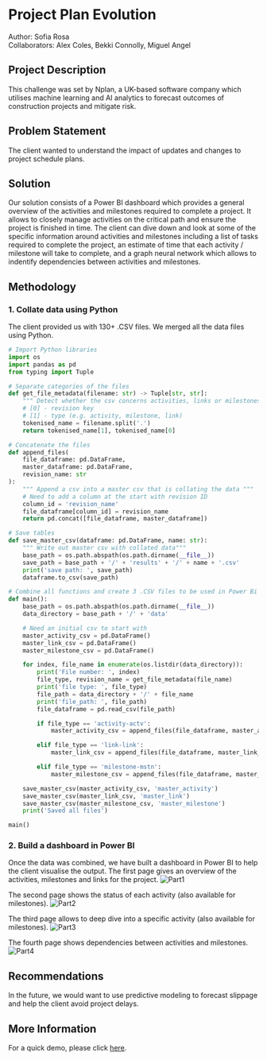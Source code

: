 # Project Plan Evolution
Author: Sofia Rosa
<br>Collaborators: Alex Coles, Bekki Connolly, Miguel Angel

## Project Description
This challenge was set by Nplan, a UK-based software company which utilises machine learning and AI analytics to forecast outcomes of construction projects and mitigate risk.

## Problem Statement
The client wanted to understand the impact of updates and changes to project schedule plans.

## Solution
Our solution consists of a Power BI dashboard which provides a general overview of the activities and milestones required to complete a project. It allows to closely manage activities on the critical path and ensure the project is finished in time. The client can dive down and look at some of the specific information around activities and milestones including a list of tasks required to complete the project, an estimate of time that each activity / milestone will take to complete, and a graph neural network which allows to indentify dependencies between activities and milestones.

## Methodology

### 1. Collate data using Python
The client provided us with 130+ .CSV files. We merged all the data files using Python.
```python
# Import Python libraries
import os
import pandas as pd
from typing import Tuple
```
```python
# Separate categories of the files
def get_file_metadata(filename: str) -> Tuple[str, str]:
    """ Detect whether the csv concerns activities, links or milestones """
    # [0] - revision key
    # [1] - type (e.g. activity, milestone, link)
    tokenised_name = filename.split('.')
    return tokenised_name[1], tokenised_name[0]
```
```python
# Concatenate the files
def append_files(
    file_dataframe: pd.DataFrame,
    master_dataframe: pd.DataFrame,
    revision_name: str
):
    """ Append a csv into a master csv that is collating the data """
    # Need to add a column at the start with revision ID
    column_id = 'revision_name'
    file_dataframe[column_id] = revision_name
    return pd.concat([file_dataframe, master_dataframe])
```
```python
# Save tables
def save_master_csv(dataframe: pd.DataFrame, name: str):
    """ Write out master csv with collated data"""
    base_path = os.path.abspath(os.path.dirname(__file__))
    save_path = base_path + '/' + 'results' + '/' + name + '.csv'
    print('save path: ', save_path)
    dataframe.to_csv(save_path)
```
```python
# Combine all functions and create 3 .CSV files to be used in Power Bi
def main():
    base_path = os.path.abspath(os.path.dirname(__file__))
    data_directory = base_path + '/' + 'data'

    # Need an initial csv to start with
    master_activity_csv = pd.DataFrame()
    master_link_csv = pd.DataFrame()
    master_milestone_csv = pd.DataFrame()

    for index, file_name in enumerate(os.listdir(data_directory)):
        print('File number: ', index)
        file_type, revision_name = get_file_metadata(file_name)
        print('file type: ', file_type)
        file_path = data_directory + '/' + file_name
        print('file_path: ', file_path)
        file_dataframe = pd.read_csv(file_path)

        if file_type == 'activity-actv':
            master_activity_csv = append_files(file_dataframe, master_activity_csv, revision_name)

        elif file_type == 'link-link':
            master_link_csv = append_files(file_dataframe, master_link_csv, revision_name)

        elif file_type == 'milestone-mstn':
            master_milestone_csv = append_files(file_dataframe, master_milestone_csv, revision_name)

    save_master_csv(master_activity_csv, 'master_activity')
    save_master_csv(master_link_csv, 'master_link')
    save_master_csv(master_milestone_csv, 'master_milestone')
    print('Saved all files')

main()
```
### 2. Build a dashboard in Power BI
Once the data was combined, we have built a dashboard in Power BI to help the client visualise the output. The first page gives an overview of the activities, milestones and links for the project. 
![Part1](https://user-images.githubusercontent.com/68342642/151710962-516aa8ff-a124-49a9-b743-49577c4a7277.gif)

The second page shows the status of each activity (also available for milestones). 
![Part2](https://user-images.githubusercontent.com/68342642/151712470-15f99c0b-0644-4043-920d-9b04addc1253.gif)

The third page allows to deep dive into a specific activity (also available for milestones).
![Part3](https://user-images.githubusercontent.com/68342642/151712476-5ff2a929-7c3a-411e-8ce6-6f689b4b6831.gif)

The fourth page shows dependencies between activities and milestones.
![Part4](https://user-images.githubusercontent.com/68342642/151712479-dacfea15-ab14-4d61-a73e-b3928e076e29.gif)

## Recommendations
In the future, we would want to use predictive modeling to forecast slippage and help the client avoid project delays.

## More Information
For a quick demo, please click [here](https://www.youtube.com/watch?v=_ZPRI1GVmEw&list=PLM0EU9nRaeVAAdF2xO_BZK00a8fN7ki1P&index=3).
